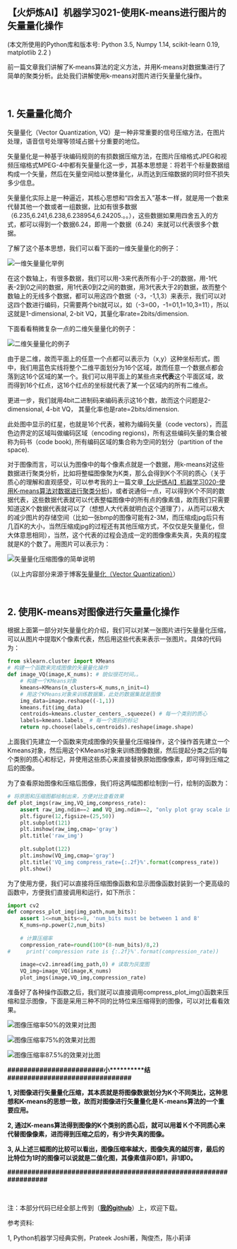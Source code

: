 【火炉炼AI】机器学习021-使用K-means进行图片的矢量量化操作
-

(本文所使用的Python库和版本号: Python 3.5, Numpy 1.14, scikit-learn 0.19, matplotlib 2.2 )

前一篇文章我们讲解了K-means算法的定义方法，并用K-means对数据集进行了简单的聚类分析。此处我们讲解使用k-means对图片进行矢量量化操作。

<br/>

## 1. 矢量量化简介

矢量量化（Vector Quantization, VQ）是一种非常重要的信号压缩方法，在图片处理，语音信号处理等领域占据十分重要的地位。

矢量量化是一种基于块编码规则的有损数据压缩方法，在图片压缩格式JPEG和视频压缩格式MPEG-4中都有矢量量化这一步，其基本思想是：将若干个标量数据组构成一个矢量，然后在矢量空间给以整体量化，从而达到压缩数据的同时但不损失多少信息。

矢量量化实际上是一种逼近，其核心思想和“四舍五入”基本一样，就是用一个数来代替其他一个数或者一组数据，比如有很多数据（6.235,6.241,6.238,6.238954,6.24205.。。），这些数据如果用四舍五入的方式，都可以得到一个数据6.24，即用一个数据（6.24）来就可以代表很多个数据。

了解了这个基本思想，我们可以看下面的一维矢量量化的例子：

![一维矢量量化举例](https://i.imgur.com/1vaXyN0.jpg)

在这个数轴上，有很多数据，我们可以用-3来代表所有小于-2的数据，用-1代表-2到0之间的数据，用1代表0到2之间的数据，用3代表大于2的数据，故而整个数轴上的无线多个数据，都可以用这四个数据（-3，-1,1,3）来表示，我们可以对这四个数进行编码，只需要两个bit就可以，如（-3=00，-1=01,1=10,3=11），所以这就是1-dimensional, 2-bit VQ，其量化率rate=2bits/dimension.

下面看看稍微复杂一点的二维矢量量化的例子：

![二维矢量量化的例子](https://i.imgur.com/SuvXH5X.jpg)

由于是二维，故而平面上的任意一个点都可以表示为（x,y）这种坐标形式，图中，我们用蓝色实线将整个二维平面划分为16个区域，故而任意一个数据点都会落到这16个区域的某一个。我们可以用平面上的某些点来**代表**这个平面区域，故而得到16个红点，这16个红点的坐标就代表了某一个区域内的所有二维点。

更进一步，我们就用4bit二进制码来编码表示这16个数，故而这个问题是2-dimensional, 4-bit VQ， 其量化率也是rate=2bits/dimension.

此处图中显示的红星，也就是16个代表，被称为编码矢量（code vectors），而蓝色边界定的区域叫做编码区域（encoding regions)，所有这些编码矢量的集合被称为码书（code book), 所有编码区域的集合称为空间的划分（partition of the space).

对于图像而言，可以认为图像中的每个像素点就是一个数据，用k-means对这些数据进行聚类分析，比如将整幅图像聚为K类，那么会得到K个不同的质心（关于质心的理解和直观感受，可以参考我的上一篇文章[【火炉炼AI】机器学习020-使用K-means算法对数据进行聚类分析](https://juejin.im/post/5b8ca7e56fb9a019ef32cdb0))，或者说通俗一点，可以得到K个不同的数据代表，这些数据代表就可以代表整幅图像中的所有点的像素值，故而我们只需要知道这K个数据代表就可以了（想想人大代表就明白这个道理了），从而可以极大的减少图片的存储空间（比如一张bmp的图像可能有2-3M，而压缩成jpg后只有几百K的大小，当然压缩成jpg的过程还有其他压缩方式，不仅仅是矢量量化，但大体意思相同），当然，这个代表的过程会造成一定的图像像素失真，失真的程度就是K的个数了。用图片可以表示为：

![矢量量化压缩图像的简单说明](https://i.imgur.com/59jTYzT.jpg)

（以上内容部分来源于博客[矢量量化（Vector Quantization）](https://blog.csdn.net/lishuiwang/article/details/78483547)）


<br/>

## 2. 使用K-means对图像进行矢量量化操作

根据上面第一部分对矢量量化的介绍，我们可以对某一张图片进行矢量量化压缩，可以从图片中提取K个像素代表，然后用这些代表来表示一张图片。具体的代码为：

```Python
from sklearn.cluster import KMeans
# 构建一个函数来完成图像的矢量量化操作
def image_VQ(image,K_nums): # 貌似很花时间。。
    # 构建一个KMeans对象
    kmeans=KMeans(n_clusters=K_nums,n_init=4)
    # 用这个KMeans对象来训练数据集，此处的数据集就是图像
    img_data=image.reshape((-1,1))
    kmeans.fit(img_data)
    centroids=kmeans.cluster_centers_.squeeze() # 每一个类别的质心
    labels=kmeans.labels_ # 每一个类别的标记
    return np.choose(labels,centroids).reshape(image.shape)
```

上面我们先建立一个函数来完成图像的矢量量化压缩操作，这个操作首先建立一个Kmeans对象，然后用这个KMeans对象来训练图像数据，然后提起分类之后的每个类别的质心和标记，并使用这些质心来直接替换原始图像像素，即可得到压缩之后的图像。

为了查看原始图像和压缩后图像，我们将这两幅图都绘制到一行，绘制的函数为：

```Python
# 将原图和压缩图都绘制出来，方便对比查看效果
def plot_imgs(raw_img,VQ_img,compress_rate):
    assert raw_img.ndim==2 and VQ_img.ndim==2, "only plot gray scale images"
    plt.figure(12,figsize=(25,50))
    plt.subplot(121)
    plt.imshow(raw_img,cmap='gray')
    plt.title('raw_img')
    
    plt.subplot(122)
    plt.imshow(VQ_img,cmap='gray')
    plt.title('VQ_img compress_rate={:.2f}%'.format(compress_rate))
    plt.show()
```

为了使用方便，我们可以直接将压缩图像函数和显示图像函数封装到一个更高级的函数中，方便我们直接调用和运行，如下所示：

```Python
import cv2
def compress_plot_img(img_path,num_bits):
    assert 1<=num_bits<=8, 'num_bits must be between 1 and 8'
    K_nums=np.power(2,num_bits)
    
    # 计算压缩率
    compression_rate=round(100*(8-num_bits)/8,2)
#     print('compression rate is {:.2f}%'.format(compression_rate))
    
    image=cv2.imread(img_path,0) # 读取为灰度图
    VQ_img=image_VQ(image,K_nums)
    plot_imgs(image,VQ_img,compression_rate)
```

准备好了各种操作函数之后，我们就可以直接调用compress_plot_img()函数来压缩和显示图像，下面是采用三种不同的比特位来压缩得到的图像，可以对比看看效果。

![图像压缩率50%的效果对比图](https://i.imgur.com/cfdGEwC.png)

![图像压缩率75%的效果对比图](https://i.imgur.com/0CGMM2D.png)

![图像压缩率87.5%的效果对比图](https://i.imgur.com/y3FKSPU.png)



**\#\#\#\#\#\#\#\#\#\#\#\#\#\#\#\#\#\#\#\#\#\#\#\#小\*\*\*\*\*\*\*\*\*\*结\#\#\#\#\#\#\#\#\#\#\#\#\#\#\#\#\#\#\#\#\#\#\#\#\#\#\#\#\#\#\#**

**1, 对图像进行矢量量化压缩，其本质就是将图像数据划分为K个不同类比，这种思想和K-means的思想一致，故而对图像进行矢量量化是Ｋ-means算法的一个重要应用。**

**2, 通过K-means算法得到图像的K个类别的质心后，就可以用着Ｋ个不同质心来代替图像像素，进而得到压缩之后的，有少许失真的图像。**

**3, 从上述三幅图的比较可以看出，图像压缩率越大，图像失真的越厉害，最后的比特位为1时的图像可以说就是二值化图，其像素值非0即1，非1即0。**

**\#\#\#\#\#\#\#\#\#\#\#\#\#\#\#\#\#\#\#\#\#\#\#\#\#\#\#\#\#\#\#\#\#\#\#\#\#\#\#\#\#\#\#\#\#\#\#\#\#\#\#\#\#\#\#\#\#\#\#\#\#\#\#\#\#**




<br/>

注：本部分代码已经全部上传到（[**我的github**](https://github.com/RayDean/MachineLearning)）上，欢迎下载。

参考资料:

1, Python机器学习经典实例，Prateek Joshi著，陶俊杰，陈小莉译